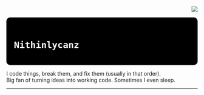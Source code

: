 <!-- Profile views -->
<p align="right">
  <img src="https://api.visitorbadge.io/api/visitors?path=https%3A%2F%2Fgithub.com%2Fnithinlycanz&countColor=%23263759)](https://github.com/nithinlycanz)" />
</p>

<div align="center" style="background-color:#000000; color:#ffffff; padding: 20px; border-radius: 10px;">

<h1 align="left"><code style="color:#ffffff;">Nithinlycanz</code></h1>
</div>

I code things, break them, and fix them (usually in that order).  
Big fan of turning ideas into working code. Sometimes I even sleep.  


---
